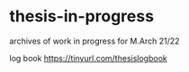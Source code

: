 # thesis-in-progress
archives of work in progress for M.Arch 21/22

log book https://tinyurl.com/thesislogbook
